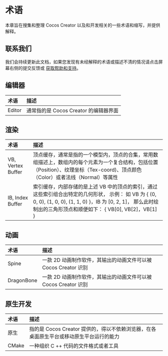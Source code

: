 # 术语

本章旨在搜集和整理 Cocos Creator 以及和开发相关的一些术语和缩写，并提供解释。

## 联系我们

我们会持续更新此文档，如果您发现有未经解释的术语或描述不清的情况请点击屏幕右侧的提交反馈或 [获取帮助和支持](../getting-started/support.md)。

## 编辑器

| 术语 | 描述 |
| :--- | :--- |
|Editor | 通常指的是 Cocos Creator 的编辑器界面|

## 渲染

| 术语 | 描述 |
| :--- | :--- |
| VB, Vertex Buffer | 顶点缓存，通常是指的一个模型内，顶点的合集，常用数组描述上，数组内的每个元素为一个复合结构，包括位置（Position）、纹理坐标（Tex-coord)、顶点颜色（Color）或者法线（Normal）等属性 |
| IB, Index Buffer | 索引缓存，内部存储的是上述 VB 中的顶点的索引，通过这些索引组合出特定的几何形状， 示例： 如 VB 为 { (0, 0, 0), (1, 0, 0), (1, 1, 0) }，IB 为 [0, 2, 1]， 那么此时绘制出的三角形顶点和顺便如下： { VB[0], VB[2]，VB[1] } |

## 动画

| 术语 | 描述 |
| :--- | :--- |
| Spine | 一款 2D 动画制作软件，其输出的动画文件可以被 Cocos Creator 识别 |
| DragonBone | 一款 2D 动画制作软件，其输出的动画文件可以被 Cocos Creator 识别 |

## 原生开发

| 术语 | 描述 |
| :--- | :--- |
| 原生| 指的是 Cocos Creator 提供的，得以不依赖浏览器，在各桌面原生平台或移动原生平台运行的能力 |
| CMake | 一种组织 C ++ 代码的文件格式或者工具 |
